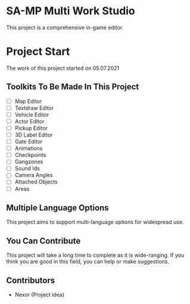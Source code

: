 # SA-MP Multi Work Studio
This project is a comprehensive in-game editor.

# Project Start
The work of this project started on 05.07.2021

## Toolkits To Be Made In This Project
- [ ] Map Editor
- [ ] Textdraw Editor
- [ ] Vehicle Editor
- [ ] Actor Editor
- [ ] Pickup Editor
- [ ] 3D Label Editor
- [ ] Gate Editor
- [ ] Animations
- [ ] Checkpoints
- [ ] Gangzones
- [ ] Sound Ids
- [ ] Camera Angles
- [ ] Attached Objects
- [ ] Areas

## Multiple Language Options
This project aims to support multi-language options for widespread use.

## You Can Contribute
This project will take a long time to complete as it is wide-ranging. If you think you are good in this field, you can help or make suggestions.

## Contributors
- Nexor (Project idea)
